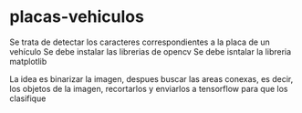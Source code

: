 # placas-vehiculos

Se trata de detectar los caracteres correspondientes a la placa de un vehículo
Se debe instalar las librerias de opencv
Se debe isntalar la libreria matplotlib

La idea es binarizar la imagen, despues buscar las areas conexas, es decir, los objetos de la imagen, recortarlos y enviarlos a tensorflow para que los clasifique
